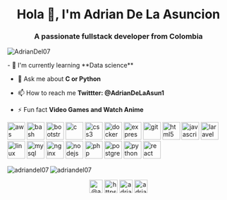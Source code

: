<h1 align="center">Hola 👋, I'm Adrian De La Asuncion</h1>
<h3 align="center">A passionate fullstack developer from Colombia</h3>

<p align="left"> <img src="https://komarev.com/ghpvc/?username=AdrianDel07" alt="AdrianDel07" /> </p>
- 🌱 I'm currently learning **Data science**

- 💬 Ask me about **C or Python**

- 📫 How to reach me **Twittter: @AdrianDeLaAsun1**

- ⚡ Fun fact **Video Games and Watch Anime**

<p align="left"><img src="https://devicons.github.io/devicon/devicon.git/icons/amazonwebservices/amazonwebservices-original-wordmark.svg" alt="aws" width="40" height="40"/> <img src="https://www.vectorlogo.zone/logos/gnu_bash/gnu_bash-icon.svg" alt="bash" width="40" height="40"/> <img src="https://devicons.github.io/devicon/devicon.git/icons/bootstrap/bootstrap-plain.svg" alt="bootstrap" width="40" height="40"/> <img src="https://devicons.github.io/devicon/devicon.git/icons/c/c-original.svg" alt="c" width="40" height="40"/> <img src="https://devicons.github.io/devicon/devicon.git/icons/css3/css3-original-wordmark.svg" alt="css3" width="40" height="40"/> <img src="https://devicons.github.io/devicon/devicon.git/icons/docker/docker-original-wordmark.svg" alt="docker" width="40" height="40"/> <img src="https://devicons.github.io/devicon/devicon.git/icons/express/express-original-wordmark.svg" alt="express" width="40" height="40"/> <img src="https://www.vectorlogo.zone/logos/git-scm/git-scm-icon.svg" alt="git" width="40" height="40"/> <img src="https://devicons.github.io/devicon/devicon.git/icons/html5/html5-original-wordmark.svg" alt="html5" width="40" height="40"/> <img src="https://devicons.github.io/devicon/devicon.git/icons/javascript/javascript-original.svg" alt="javascript" width="40" height="40"/> <img src="https://devicons.github.io/devicon/devicon.git/icons/laravel/laravel-plain-wordmark.svg" alt="laravel" width="40" height="40"/> <img src="https://devicons.github.io/devicon/devicon.git/icons/linux/linux-original.svg" alt="linux" width="40" height="40"/> <img src="https://devicons.github.io/devicon/devicon.git/icons/mysql/mysql-original-wordmark.svg" alt="mysql" width="40" height="40"/> <img src="https://devicons.github.io/devicon/devicon.git/icons/nginx/nginx-original.svg" alt="nginx" width="40" height="40"/> <img src="https://devicons.github.io/devicon/devicon.git/icons/nodejs/nodejs-original-wordmark.svg" alt="nodejs" width="40" height="40"/> <img src="https://devicons.github.io/devicon/devicon.git/icons/php/php-original.svg" alt="php" width="40" height="40"/> <img src="https://devicons.github.io/devicon/devicon.git/icons/postgresql/postgresql-original-wordmark.svg" alt="postgresql" width="40" height="40"/> <img src="https://devicons.github.io/devicon/devicon.git/icons/python/python-original.svg" alt="python" width="40" height="40"/> <img src="https://devicons.github.io/devicon/devicon.git/icons/react/react-original-wordmark.svg" alt="react" width="40" height="40"/></p><img align="left" src="https://github-readme-stats.vercel.app/api/top-langs/?username=adriandel07&layout=compact&hide=html" alt="adriandel07" />

<img align="center" src="https://github-readme-stats.vercel.app/api?username=adriandel07&show_icons=true" alt="adriandel07" />

<p align="center">
<a href="https://twitter.com/@adriandelaasun1" target="blank"><img align="center" src="https://cdn.jsdelivr.net/npm/simple-icons@3.0.1/icons/twitter.svg" alt="@adriandelaasun1" height="30" width="30" /></a>
<a href="https://linkedin.com/in/https://www.linkedin.com/in/adrian-enrique-de-la-asuncion-buelvas-24645718a/" target="blank"><img align="center" src="https://cdn.jsdelivr.net/npm/simple-icons@3.0.1/icons/linkedin.svg" alt="https://www.linkedin.com/in/adrian-enrique-de-la-asuncion-buelvas-24645718a/" height="30" width="30" /></a>
<a href="https://fb.com/adrian de la asuncion buelvas" target="blank"><img align="center" src="https://cdn.jsdelivr.net/npm/simple-icons@3.0.1/icons/facebook.svg" alt="adrian de la asuncion buelvas" height="30" width="30" /></a>
<a href="https://instagram.com/adrian_enrique99" target="blank"><img align="center" src="https://cdn.jsdelivr.net/npm/simple-icons@3.0.1/icons/instagram.svg" alt="adrian_enrique99" height="30" width="30" /></a>
</p>
